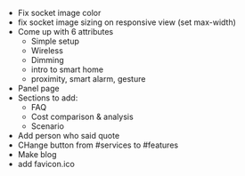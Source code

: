 + Fix socket image color
+ fix socket image sizing on responsive view (set max-width)
+ Come up with 6 attributes
	- Simple setup
	- Wireless
	- Dimming
	- intro to smart home
	- proximity, smart alarm, gesture
+ Panel page
+ Sections to add:
	- FAQ
	- Cost comparison & analysis
	- Scenario
+ Add person who said quote
+ CHange button from #services to #features
+ Make blog
+ add favicon.ico
